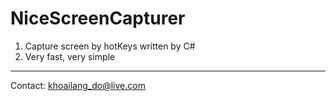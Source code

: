 # NiceScreenCapturer
1. Capture screen by hotKeys written by C#
2. Very fast, very simple

-------------------------------------------------------------
Contact: khoailang_do@live.com
